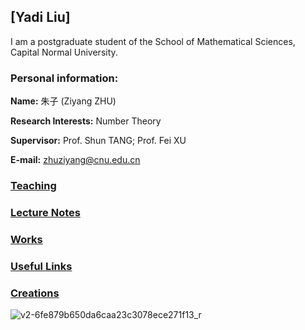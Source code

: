 ## [Yadi Liu]
I am a postgraduate student of the School of Mathematical Sciences, Capital Normal University.

### Personal information:

**Name:** 朱子 (Ziyang ZHU)

**Research Interests:** Number Theory

**Supervisor:** Prof. Shun TANG; Prof. Fei XU

**E-mail:** zhuziyang@cnu.edu.cn

### [Teaching](https://ziyangzhu.github.io/Teaching/)
### [Lecture Notes](https://ziyangzhu.github.io/Notes/)
### [Works](https://ziyangzhu.github.io/Works/)
### [Useful Links](https://ziyangzhu.github.io/Links/)
### [Creations](https://ziyangzhu.github.io/Creations/)


![v2-6fe879b650da6caa23c3078ece271f13_r](https://user-images.githubusercontent.com/63255508/141781106-2080dbc5-9491-4d99-a611-91a57aaafffc.jpg)
